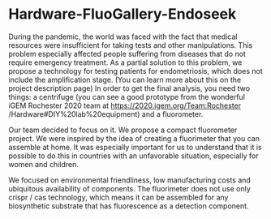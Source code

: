 # Hardware-FluoGallery-Endoseek

During the pandemic, the world was faced with the fact that medical resources were insufficient for taking tests and other manipulations. This problem especially affected people suffering from diseases that do not require emergency treatment.
As a partial solution to this problem, we propose a technology for testing patients for endometriosis, which does not include the amplification stage. (You can learn more about this on the project description page)
In order to get the final analysis, you need two things: a centrifuge (you can see a good prototype from the wonderful iGEM Rochester 2020 team at https://2020.igem.org/Team:Rochester /Hardware#DIY%20lab%20equipment) and a fluorometer.

Our team decided to focus on it.
We propose a compact fluorometer project. We were inspired by the idea of ​​creating a fluorimeter that you can assemble at home. It was especially important for us to understand that it is possible to do this in countries with an unfavorable situation, especially for women and children.

We focused on environmental friendliness, low manufacturing costs and ubiquitous availability of components. The fluorimeter does not use only crispr / cas technology, which means it can be assembled for any biosynthetic substrate that has fluorescence as a detection component.
